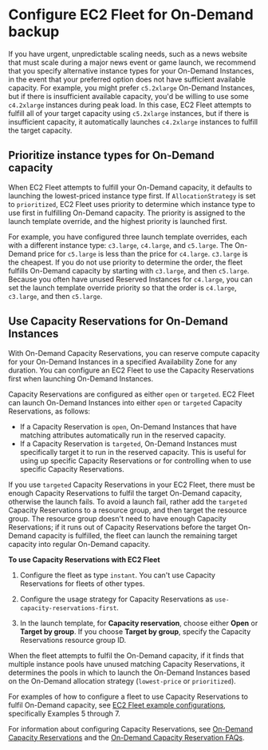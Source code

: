 # Configure EC2 Fleet for On\-Demand backup<a name="ec2-fleet-on-demand-backup"></a>

If you have urgent, unpredictable scaling needs, such as a news website that must scale during a major news event or game launch, we recommend that you specify alternative instance types for your On\-Demand Instances, in the event that your preferred option does not have sufficient available capacity\. For example, you might prefer `c5.2xlarge` On\-Demand Instances, but if there is insufficient available capacity, you'd be willing to use some `c4.2xlarge` instances during peak load\. In this case, EC2 Fleet attempts to fulfill all of your target capacity using `c5.2xlarge` instances, but if there is insufficient capacity, it automatically launches `c4.2xlarge` instances to fulfill the target capacity\.

## Prioritize instance types for On\-Demand capacity<a name="ec2-fleet-on-demand-priority"></a>

When EC2 Fleet attempts to fulfill your On\-Demand capacity, it defaults to launching the lowest\-priced instance type first\. If `AllocationStrategy` is set to `prioritized`, EC2 Fleet uses priority to determine which instance type to use first in fulfilling On\-Demand capacity\. The priority is assigned to the launch template override, and the highest priority is launched first\. 

For example, you have configured three launch template overrides, each with a different instance type: `c3.large`, `c4.large`, and `c5.large`\. The On\-Demand price for `c5.large` is less than the price for `c4.large`\. `c3.large` is the cheapest\. If you do not use priority to determine the order, the fleet fulfills On\-Demand capacity by starting with `c3.large`, and then `c5.large`\. Because you often have unused Reserved Instances for `c4.large`, you can set the launch template override priority so that the order is `c4.large`, `c3.large`, and then `c5.large`\.

## Use Capacity Reservations for On\-Demand Instances<a name="ec2-fleet-on-demand-capacity-reservations"></a>

With On\-Demand Capacity Reservations, you can reserve compute capacity for your On\-Demand Instances in a specified Availability Zone for any duration\. You can configure an EC2 Fleet to use the Capacity Reservations first when launching On\-Demand Instances\.

Capacity Reservations are configured as either `open` or `targeted`\. EC2 Fleet can launch On\-Demand Instances into either `open` or `targeted` Capacity Reservations, as follows:
+ If a Capacity Reservation is `open`, On\-Demand Instances that have matching attributes automatically run in the reserved capacity\.
+ If a Capacity Reservation is `targeted`, On\-Demand Instances must specifically target it to run in the reserved capacity\. This is useful for using up specific Capacity Reservations or for controlling when to use specific Capacity Reservations\. 

If you use `targeted` Capacity Reservations in your EC2 Fleet, there must be enough Capacity Reservations to fulfil the target On\-Demand capacity, otherwise the launch fails\. To avoid a launch fail, rather add the `targeted` Capacity Reservations to a resource group, and then target the resource group\. The resource group doesn't need to have enough Capacity Reservations; if it runs out of Capacity Reservations before the target On\-Demand capacity is fulfilled, the fleet can launch the remaining target capacity into regular On\-Demand capacity\.

**To use Capacity Reservations with EC2 Fleet**

1. Configure the fleet as type `instant`\. You can't use Capacity Reservations for fleets of other types\.

1. Configure the usage strategy for Capacity Reservations as `use-capacity-reservations-first`\.

1. In the launch template, for **Capacity reservation**, choose either **Open** or **Target by group**\. If you choose **Target by group**, specify the Capacity Reservations resource group ID\.

When the fleet attempts to fulfil the On\-Demand capacity, if it finds that multiple instance pools have unused matching Capacity Reservations, it determines the pools in which to launch the On\-Demand Instances based on the On\-Demand allocation strategy \(`lowest-price` or `prioritized`\)\.

For examples of how to configure a fleet to use Capacity Reservations to fulfil On\-Demand capacity, see [EC2 Fleet example configurations](ec2-fleet-examples.md), specifically Examples 5 through 7\.

For information about configuring Capacity Reservations, see [On\-Demand Capacity Reservations](ec2-capacity-reservations.md) and the [On\-Demand Capacity Reservation FAQs](http://aws.amazon.com/ec2/faqs/#On-Demand_Capacity_Reservation)\.
